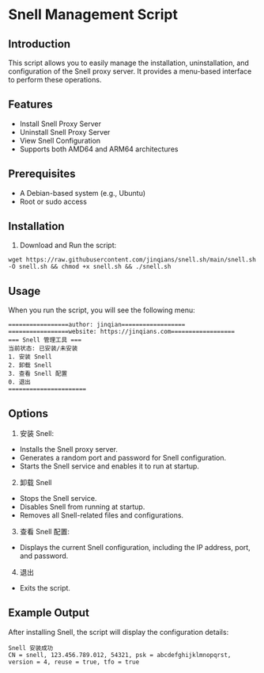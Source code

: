 # Snell Management Script

## Introduction
This script allows you to easily manage the installation, uninstallation, and configuration of the Snell proxy server. It provides a menu-based interface to perform these operations.

## Features
+ Install Snell Proxy Server
+ Uninstall Snell Proxy Server
+ View Snell Configuration
+ Supports both AMD64 and ARM64 architectures

## Prerequisites
+ A Debian-based system (e.g., Ubuntu)
+ Root or sudo access

## Installation
1. Download and Run the script:
```shell
wget https://raw.githubusercontent.com/jinqians/snell.sh/main/snell.sh -O snell.sh && chmod +x snell.sh && ./snell.sh
```


## Usage
When you run the script, you will see the following menu:
```shell
=================author: jinqian==================
=================website: https://jinqians.com==================
=== Snell 管理工具 ===
当前状态: 已安装/未安装
1. 安装 Snell
2. 卸载 Snell
3. 查看 Snell 配置
0. 退出
======================
```

## Options
1. 安装 Snell:
  + Installs the Snell proxy server.
  + Generates a random port and password for Snell configuration.
  + Starts the Snell service and enables it to run at startup.
2. 卸载 Snell
  + Stops the Snell service.
  + Disables Snell from running at startup.
  + Removes all Snell-related files and configurations.
3. 查看 Snell 配置:
  + Displays the current Snell configuration, including the IP address, port, and password.
4. 退出
  + Exits the script.

## Example Output
After installing Snell, the script will display the configuration details:
```shell
Snell 安装成功
CN = snell, 123.456.789.012, 54321, psk = abcdefghijklmnopqrst, version = 4, reuse = true, tfo = true
```

